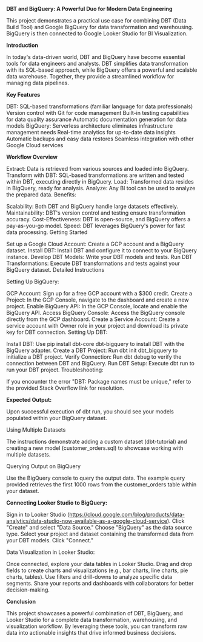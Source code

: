 **DBT and BigQuery: A Powerful Duo for Modern Data Engineering**

This project demonstrates a practical use case for combining DBT (Data Build Tool) and Google BigQuery for data transformation and warehousing.
BigQuery is then connected to Google Looker Studio for BI Visualization.

**Introduction**

In today's data-driven world, DBT and BigQuery have become essential tools for data engineers and analysts. DBT simplifies data transformation with its SQL-based approach, while BigQuery offers a powerful and scalable data warehouse. Together, they provide a streamlined workflow for managing data pipelines.

**Key Features**

DBT:
SQL-based transformations (familiar language for data professionals)
Version control with Git for code management
Built-in testing capabilities for data quality assurance
Automatic documentation generation for data models
BigQuery:
Serverless architecture eliminates infrastructure management needs
Real-time analytics for up-to-date data insights
Automatic backups and easy data restores
Seamless integration with other Google Cloud services

**Workflow Overview**

Extract: Data is retrieved from various sources and loaded into BigQuery.
Transform with DBT: SQL-based transformations are written and tested within DBT, executing directly in BigQuery.
Load: Transformed data resides in BigQuery, ready for analysis.
Analyze: Any BI tool can be used to analyze the prepared data.
Benefits:

Scalability: Both DBT and BigQuery handle large datasets effectively.
Maintainability: DBT's version control and testing ensure transformation accuracy.
Cost-Effectiveness: DBT is open-source, and BigQuery offers a pay-as-you-go model.
Speed: DBT leverages BigQuery's power for fast data processing.
Getting Started

Set up a Google Cloud Account: Create a GCP account and a BigQuery dataset.
Install DBT: Install DBT and configure it to connect to your BigQuery instance.
Develop DBT Models: Write your DBT models and tests.
Run DBT Transformations: Execute DBT transformations and tests against your BigQuery dataset.
Detailed Instructions

Setting Up BigQuery:

GCP Account: Sign up for a free GCP account with a $300 credit.
Create a Project: In the GCP Console, navigate to the dashboard and create a new project.
Enable BigQuery API: In the GCP Console, locate and enable the BigQuery API.
Access BigQuery Console: Access the BigQuery console directly from the GCP dashboard.
Create a Service Account: Create a service account with Owner role in your project and download its private key for DBT connection.
Setting Up DBT:

Install DBT: Use pip install dbt-core dbt-bigquery to install DBT with the BigQuery adapter.
Create a DBT Project: Run dbt init dbt_bigquery to initialize a DBT project.
Verify Connection: Run dbt debug to verify the connection between DBT and BigQuery.
Run DBT Setup: Execute dbt run to run your DBT project.
Troubleshooting:

If you encounter the error "DBT: Package names must be unique," refer to the provided Stack Overflow link for resolution.

**Expected Output:**

Upon successful execution of dbt run, you should see your models populated within your BigQuery dataset.

Using Multiple Datasets

The instructions demonstrate adding a custom dataset (dbt-tutorial) and creating a new model (customer_orders.sql) to showcase working with multiple datasets.

Querying Output on BigQuery

Use the BigQuery console to query the output data. The example query provided retrieves the first 1000 rows from the customer_orders table within your dataset.

**Connecting Looker Studio to BigQuery:**

Sign in to Looker Studio (https://cloud.google.com/blog/products/data-analytics/data-studio-now-available-as-a-google-cloud-service).
Click "Create" and select "Data Source."
Choose "BigQuery" as the data source type.
Select your project and dataset containing the transformed data from your DBT models.
Click "Connect."

Data Visualization in Looker Studio:

Once connected, explore your data tables in Looker Studio.
Drag and drop fields to create charts and visualizations (e.g., bar charts, line charts, pie charts, tables).
Use filters and drill-downs to analyze specific data segments.
Share your reports and dashboards with collaborators for better decision-making.

**Conclusion**

This project showcases a powerful combination of DBT, BigQuery, and Looker Studio for a complete data transformation, warehousing, and visualization workflow. By leveraging these tools, you can transform raw data into actionable insights that drive informed business decisions.